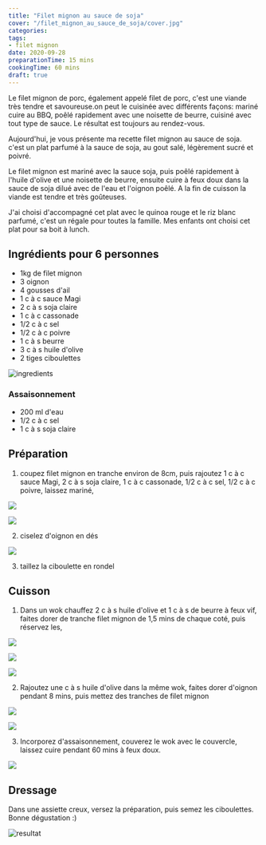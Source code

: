 ```yaml
---
title: "Filet mignon au sauce de soja"
cover: "/filet_mignon_au_sauce_de_soja/cover.jpg"
categories:
tags:
- filet mignon
date: 2020-09-28
preparationTime: 15 mins
cookingTime: 60 mins
draft: true
---
```

Le filet mignon de porc, également appelé filet de porc, c'est une viande très tendre et savoureuse.on peut le cuisinée avec différents façons: mariné cuire au BBQ, poêlé rapidement avec une noisette de beurre, cuisiné avec tout type de sauce. Le résultat est toujours au rendez-vous.
 
<!--more--> 

Aujourd'hui, je vous présente ma recette filet mignon au sauce de soja. c'est un plat parfumé à la sauce de soja, au gout salé, légèrement sucré et poivré.

Le filet mignon est mariné avec la sauce soja, puis poêlé rapidement à l'huile d'olive et une noisette de beurre, ensuite cuire à feux doux dans la sauce de soja dilué avec de l'eau et l'oignon poêlé. A la fin de cuisson la viande est tendre et très goûteuses.

J'ai choisi d'accompagné cet plat avec le quinoa rouge et le riz blanc parfumé, c'est un régale pour toutes la famille. Mes enfants ont choisi cet plat pour sa boit à lunch. 

## Ingrédients pour 6 personnes

- 1kg de filet mignon
- 3 oignon 
- 4 gousses d'ail
- 1 c à c sauce Magi
- 2 c à s soja claire
- 1 c à c cassonade
- 1/2 c à c sel
- 1/2 c à c poivre
- 1 c à s beurre
- 3 c à s huile d'olive
- 2 tiges ciboulettes


![ingredients](01.jpg)


### Assaisonnement ###

- 200 ml d'eau
- 1/2 c à c sel
- 1 c à s soja claire

## Préparation ##

1. coupez filet mignon en tranche environ de 8cm, puis rajoutez 1 c à c sauce Magi, 2 c à s soja claire, 1 c à c cassonade, 1/2 c à c sel, 1/2 c à c poivre, laissez mariné, 


![](02.jpg)

![](03.jpg)


2. ciselez d'oignon en dés


![](04-1.jpg)


3. taillez la ciboulette en rondel

## Cuisson ##

1. Dans un wok chauffez 2 c à s huile d'olive et 1 c à s de beurre à feux vif, faites dorer de tranche filet mignon de 1,5 mins de chaque coté, puis réservez les,


![](05.jpg)

![](06.jpg)

![](07.jpg)


2. Rajoutez une c à s huile d'olive dans la même wok, faites dorer d'oignon pendant 8 mins, puis mettez des tranches de filet mignon 


![](08.jpg)

![](09.jpg)


3. Incorporez d'assaisonnement, couverez le wok avec le couvercle, laissez cuire pendant 60 mins à feux doux. 


![](10.jpg)

## Dressage ##

Dans une assiette creux, versez la préparation, puis semez les ciboulettes.
Bonne dégustation :)

![resultat](11.jpg)